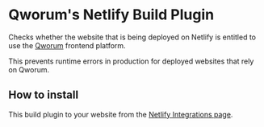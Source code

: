 # Qworum's Netlify Build Plugin

Checks whether the website that is being deployed on Netlify is entitled to use the [Qworum](https://qworum.net) frontend platform.

This prevents runtime errors in production for deployed websites that rely on Qworum.

## How to install

This build plugin to your website from the [Netlify Integrations page](https://app.netlify.com/plugins).
